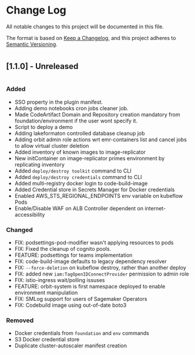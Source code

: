 # **Change Log**
All notable changes to this project will be documented in this file.

The format is based on [Keep a Changelog](https://keepachangelog.com/en/1.0.0/), and this project adheres to [Semantic Versioning](https://semver.org/spec/v2.0.0.html).
#
## **[1.1.0] - Unreleased**
#
### **Added**

- SSO property in the plugin manifest.
- Adding demo notebooks cron jobs cleaner job.
- Made CodeArtifact Domain and Repository creation mandatory from foundation/environment if the user wont specify it.
- Script to deploy a demo
- Adding lakeformaton controlled database cleanup job
- Adding orbit admin role actions wrt emr-containers list and cancel jobs to allow virtual cluster deletion
- Added inventory of known images to image-replicator
- New initContainer on image-replicator primes environment by replicating inventory
- Added `deploy/destroy toolkit` command to CLI
- Added `deploy/destroy credentials` command to CLI
- Added multi-registry docker login to code-build-image
- Added Credential store in Secrets Manager for Docker credentials
- Enabled AWS_STS_REGIONAL_ENDPOINTS env variable on kubeflow Pods
- Enable/Disable WAF on ALB Controller dependent on internet-accessibility

### **Changed**

- FIX: podsettings-pod-modifier wasn't applying resources to pods
- FIX: Fixed the cleanup of cognito pools.
- FEATURE: podsettings for teams implementation
- FIX: code-build-image defaults to legacy dependency resolver
- FIX: `--force-deletion` on kubeflow destroy, rather than another deploy
- FIX: added new `iam:TagOpenIDConnectProvider` permission to admin role
- FIX: istio-ingress wait/polling issuses
- FEATURE: orbit-system is first namespace deployed to enable environment manipulation
- FIX: SMLog support for users of Sagemaker Operators
- FIX: Codebuild image using out-of-date boto3

### **Removed**

- Docker credentials from `foundation` and `env` commands
- S3 Docker credential store
- Duplicate cluster-autoscaler manifest creation


